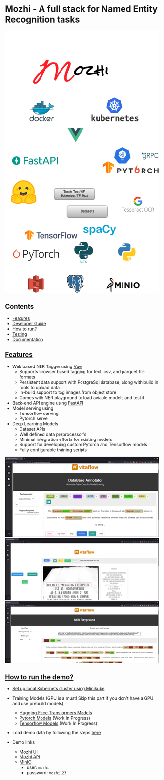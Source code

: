 # Mozhi - A full stack for Named Entity Recognition tasks

![](docs/drawio/mozhi_software_stack.png)


## Contents

- [Features](features)
- [Developer Guide](docs/source/setup/home.md)
- [How to run?](how)
- [Testing](tests/README.md)
- [Documentation](docs/README.md)

## [Features](#features)

- Web based NER Tagger using [Vue](vue.js)
  - Supports browser based tagging for text, csv, and parquet file formats
  - Persistent data support with PostgreSql database, along with build in tools to upload data
  - In-build support to tag images from object store
  - Comes with NER playground to load aviable models and test it
- Back-end API engine using [FastAPI](https://fastapi.tiangolo.com/)
- Model serving using
  - Tensorflow serving
  - Pytorch serve
- Deep Learning Models
  - Dataset APIs
  - Well defined data preprocessor's
  - Minimal integration efforts for existing models
  - Support for developing custom Pytorch and Tensorflow models
  - Fully configurable training scripts


![](docs/images/mozhi_db_annotator.png)
![](docs/images/mozhi_image_annotator.png)
![](docs/images/mozhi_ner_playground.png)


## [How to run the demo?](how)

- [Set up local Kubernets cluster using Minikube](docs/source/setup/on_minikune.md)
  
- Training Models (GPU is a must! Skip this part if you don't have a GPU and use prebuild models)
  - [Hugging Face Transformers Models](docs/source/setup/hf_model_training.md)
  - [Pytorch Models](docs/source/setup/pt_model_training.md) (Work In Progress)
  - [Tensorflow Models](docs/source/setup/tf_model_training.md) (Work In Progress)
  
- Load demo data by following the steps [here](docs/source/setup/prepare_data.md)
  
- Demo links
  - [Mozhi UI](mozhi.ai)
  - [Mozhi API](https://localhost:8088)
  - [MinIO](http://localhost:9000)
      - user: `mozhi`
      - password: `mozhi123`

